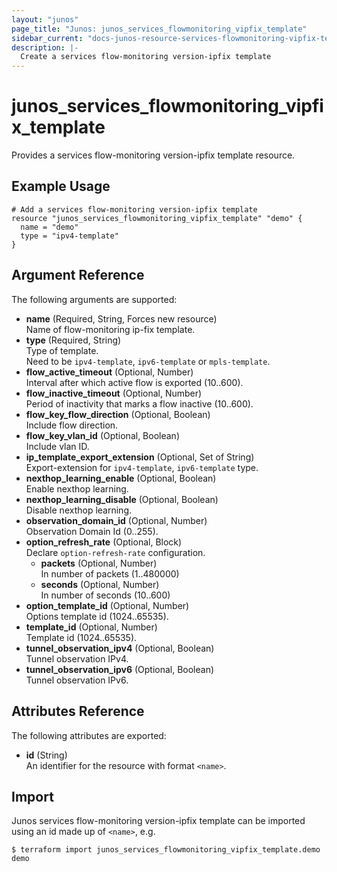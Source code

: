 ```yaml
---
layout: "junos"
page_title: "Junos: junos_services_flowmonitoring_vipfix_template"
sidebar_current: "docs-junos-resource-services-flowmonitoring-vipfix-template"
description: |-
  Create a services flow-monitoring version-ipfix template
---
```


# junos_services_flowmonitoring_vipfix_template

Provides a services flow-monitoring version-ipfix template resource.

## Example Usage

```hcl
# Add a services flow-monitoring version-ipfix template
resource "junos_services_flowmonitoring_vipfix_template" "demo" {
  name = "demo"
  type = "ipv4-template"
}
```

## Argument Reference

The following arguments are supported:

- **name** (Required, String, Forces new resource)  
  Name of flow-monitoring ip-fix template.
- **type** (Required, String)  
  Type of template.  
  Need to be `ipv4-template`, `ipv6-template` or `mpls-template`.
- **flow_active_timeout** (Optional, Number)  
  Interval after which active flow is exported (10..600).
- **flow_inactive_timeout** (Optional, Number)  
  Period of inactivity that marks a flow inactive (10..600).
- **flow_key_flow_direction** (Optional, Boolean)  
  Include flow direction.
- **flow_key_vlan_id** (Optional, Boolean)  
  Include vlan ID.
- **ip_template_export_extension** (Optional, Set of String)  
  Export-extension for `ipv4-template`, `ipv6-template` type.
- **nexthop_learning_enable** (Optional, Boolean)  
  Enable nexthop learning.
- **nexthop_learning_disable** (Optional, Boolean)  
  Disable nexthop learning.
- **observation_domain_id** (Optional, Number)  
  Observation Domain Id (0..255).
- **option_refresh_rate** (Optional, Block)  
  Declare `option-refresh-rate` configuration.
  - **packets** (Optional, Number)  
    In number of packets (1..480000)
  - **seconds** (Optional, Number)  
    In number of seconds (10..600)
- **option_template_id** (Optional, Number)  
  Options template id (1024..65535).
- **template_id** (Optional, Number)  
  Template id (1024..65535).
- **tunnel_observation_ipv4** (Optional, Boolean)  
  Tunnel observation IPv4.
- **tunnel_observation_ipv6** (Optional, Boolean)  
  Tunnel observation IPv6.

## Attributes Reference

The following attributes are exported:

- **id** (String)  
  An identifier for the resource with format `<name>`.

## Import

Junos services flow-monitoring version-ipfix template can be imported using an id made up of
`<name>`, e.g.

```shell
$ terraform import junos_services_flowmonitoring_vipfix_template.demo demo
```
